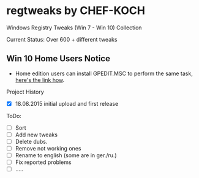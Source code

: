 # regtweaks by CHEF-KOCH

Windows Registry Tweaks (Win 7 - Win 10) Collection 


Current Status: Over 600 + different tweaks



Win 10 Home Users Notice
--------------------
* Home edition users can install GPEDIT.MSC to perform the same task, [here's the link how](http://drudger.deviantart.com/art/Add-GPEDIT-msc-215792914).



Project History
- [x] 18.08.2015 initial upload and first release 


ToDo:
- [ ] Sort
- [ ] Add new tweaks
- [ ] Delete dubs.
- [ ] Remove not working ones
- [ ] Rename to english (some are in ger./ru.)
- [ ] Fix reported problems 
- [ ] .....